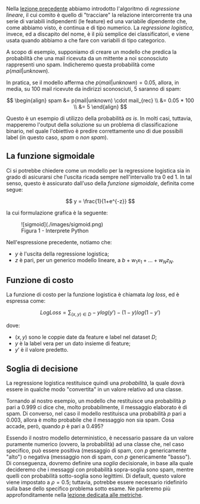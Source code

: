 Nella [lezione precedente](../02_lin_reg/lecture.md) abbiamo introdotto l'algoritmo di *regressione lineare*, il cui comito è quello di "tracciare" la relazione intercorrente tra una serie di variabili indipendenti (le feature) ed una variabile dipendente che, come abbiamo visto, è continua e di tipo numerico. La *regressione logistica*, invece, ed a discapito del nome, è il più semplice dei classificatori, e viene usata quando abbiamo a che fare con variabili di tipo categorico.

A scopo di esempio, supponiamo di creare un modello che predica la probabilità che una mail ricevuta da un mittente a noi sconosciuto rappresenti uno spam. Indicheremo questa probabilità come $p(mail|unknown)$.

In pratica, se il modello afferma che $p(mail|unknown) = 0.05$, allora, in media, su $100$ mail ricevute da indirizzi sconosciuti, $5$ saranno di spam:

$$
\begin{align}
spam &= p(mail|unknown) \cdot mail_{rec} \\
&= 0.05 * 100 \\
&= 5
\end{align}
$$

Questo è un esempio di utilizzo della probabilità *as is*. In molti casi, tuttavia, mapperemo l'output della soluzione su un problema di classificazione binario, nel quale l'obiettivo è predire correttamente uno di due possibili label (in questo caso, *spam* o *non spam*).

## La funzione sigmoidale

Ci si potrebbe chiedere come un modello per la regressione logistica sia in grado di asicurarsi che l'uscita ricada sempre nell'intervallo tra $0$ ed $1$. In tal senso, questo è assicurato dall'uso della *funzione sigmoidale*, definita come segue:

$$
y = \frac{1}{1+e^{-z}}
$$

la cui formulazione grafica è la seguente:

<figure markdown>
  ![sigmoid](./images/sigmoid.png)
  <figcaption>Figura 1 - Interprete Python</figcaption>
</figure>

Nell'espressione precedente, notiamo che:

* $y$ è l'uscita della regressione logistica;
* $z$ è pari, per un generico modello lineare, a $b + w_1 x_1 + \ldots + w_N z_N$.

## Funzione di costo

La funzione di costo per la funzione logistica è chiamata *log loss*, ed è espressa come:

$$
LogLoss = \sum_{(x, y) \in D} -y log(y') - (1 - y) log (1 - y')
$$

dove:

* $(x, y)$ sono le coppie date da feature e label nel dataset $D$;
* $y$ è la label vera per un dato insieme di feature;
* $y'$ è il valore predetto.

## Soglia di decisione

La regressione logistica restituisce quindi una *probabilità*, la quale dovrà essere in qualche modo "convertita" in un valore relativo ad una classe.

Tornando al nostro esempio, un modello che restituisce una probabilità $p$ pari a $0.999$ ci dice che, molto probabilmente, il messaggio elaborato è di spam. Di converso, nel caso il modello restituisca una probabilità $p$ pari a $0.003$, allora è molto probabile che il messaggio non sia spam. Cosa accade, però, quando $p$ è pari a $0.495$?

Essendo il nostro modello deterministico, è necessario passare da un valore puramente numerico (ovvero, la probabilità) ad una classe che, nel caso specifico, può essere positiva (messaggio di spam, con $p$ genericamente "alto") o negativa (messaggio non di spam, con $p$ genericamente "basso"). Di conseguenza, dovremo definire una *soglia* decisionale, in base alla quale decideremo che i messaggi con probabilità sopra-soglia sono spam, mentre quelli con probabilità sotto-soglia sono legittimi. Di default, questo valore viene impostato a $\rho=0.5$; tuttavia, potrebbe essere necessario ridefinirlo sulla base dello specifico problema sotto esame. Ne parleremo più approfonditamente nella [lezione dedicata alle metriche](../06_metrics/01_classification.md).

